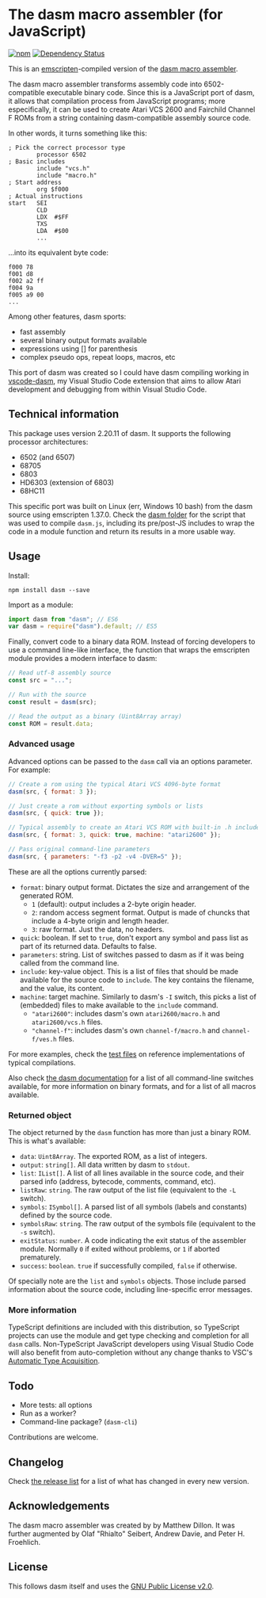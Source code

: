 # The dasm macro assembler (for JavaScript)

[![npm](https://img.shields.io/npm/v/dasm.svg)](https://www.npmjs.com/package/dasm)
[![Dependency Status](https://david-dm.org/zeh/dasmjs.svg)](https://david-dm.org/zeh/dasmjs)

This is an [emscripten](https://github.com/kripken/emscripten)-compiled version of the [dasm macro assembler](http://dasm-dillon.sourceforge.net/).

The dasm macro assembler transforms assembly code into 6502-compatible executable binary code. Since this is a JavaScript port of dasm, it allows that compilation process from JavaScript programs; more especifically, it can be used to create Atari VCS 2600 and Fairchild Channel F ROMs from a string containing dasm-compatible assembly source code.

In other words, it turns something like this:

```assembly
; Pick the correct processor type
        processor 6502
; Basic includes
        include "vcs.h"
        include "macro.h"
; Start address
        org $f000
; Actual instructions
start   SEI
        CLD
        LDX  #$FF
        TXS
        LDA  #$00
        ...
```

...into its equivalent byte code:

```assembly
f000 78
f001 d8
f002 a2 ff
f004 9a
f005 a9 00
...
```

Among other features, dasm sports:

* fast assembly
* several binary output formats available
* expressions using [] for parenthesis
* complex pseudo ops, repeat loops, macros, etc

This port of dasm was created so I could have dasm compiling working in [vscode-dasm](https://github.com/zeh/vscode-dasm), my Visual Studio Code extension that aims to allow Atari development and debugging from within Visual Studio Code.

## Technical information

This package uses version 2.20.11 of dasm. It supports the following processor architectures:

* 6502 (and 6507)
* 68705
* 6803
* HD6303 (extension of 6803)
* 68HC11

This specific port was built on Linux (err, Windows 10 bash) from the dasm source using emscripten 1.37.0. Check the [dasm folder](https://github.com/zeh/dasmjs/tree/master/dasm) for the script that was used to compile `dasm.js`, including its pre/post-JS includes to wrap the code in a module function and return its results in a more usable way.

## Usage

Install:

```shell
npm install dasm --save
```

Import as a module:

```JavaScript
import dasm from "dasm"; // ES6
var dasm = require("dasm").default; // ES5
```

Finally, convert code to a binary data ROM. Instead of forcing developers to use a command line-like interface, the function that wraps the emscripten module provides a modern interface to dasm:

```JavaScript
// Read utf-8 assembly source
const src = "...";

// Run with the source
const result = dasm(src);

// Read the output as a binary (Uint8Array array)
const ROM = result.data;
```

### Advanced usage

Advanced options can be passed to the `dasm` call via an options parameter. For example:

```JavaScript
// Create a rom using the typical Atari VCS 4096-byte format
dasm(src, { format: 3 });

// Just create a rom without exporting symbols or lists
dasm(src, { quick: true });

// Typical assembly to create an Atari VCS ROM with built-in .h includes
dasm(src, { format: 3, quick: true, machine: "atari2600" });

// Pass original command-line parameters
dasm(src, { parameters: "-f3 -p2 -v4 -DVER=5" });
```

These are all the options currently parsed:

* `format`: binary output format. Dictates the size and arrangement of the generated ROM.
  * `1` (default): output includes a 2-byte origin header.
  * `2`: random access segment format. Output is made of chuncks that include a 4-byte origin and length header.
  * `3`: raw format. Just the data, no headers.
* `quick`: boolean. If set to `true`, don't export any symbol and pass list as part of its returned data. Defaults to false.
* `parameters`: string. List of switches passed to dasm as if it was being called from the command line.
* `include`: key-value object. This is a list of files that should be made available for the source code to `include`. The key contains the filename, and the value, its content.
* `machine`: target machine. Similarly to dasm's `-I` switch, this picks a list of (embedded) files to make available to the `include` command.
  * `"atari2600"`: includes dasm's own `atari2600/macro.h` and `atari2600/vcs.h` files.
  * `"channel-f"`: includes dasm's own `channel-f/macro.h` and `channel-f/ves.h` files.

For more examples, check the [test files](test) on reference implementations of typical compilations.

Also check [the dasm documentation](https://github.com/zeh/dasmjs/blob/master/dasm/src/doc/dasm.txt) for a list of all command-line switches available, for more information on binary formats, and for a list of all macros available.

### Returned object

The object returned by the `dasm` function has more than just a binary ROM. This is what's available:

* `data`: `Uint8Array`. The exported ROM, as a list of integers.
* `output`: `string[]`. All data written by dasm to `stdout`.
* `list`: `IList[]`. A list of all lines available in the source code, and their parsed info (address, bytecode, comments, command, etc).
* `listRaw`: `string`. The raw output of the list file (equivalent to the `-L` switch).
* `symbols`: `ISymbol[]`. A parsed list of all symbols (labels and constants) defined by the source code.
* `symbolsRaw`: `string`. The raw output of the symbols file (equivalent to the `-s` switch).
* `exitStatus`: `number`. A code indicating the exit status of the assembler module. Normally `0` if exited without problems, or `1` if aborted prematurely.
* `success`: `boolean`. `true` if successfully compiled, `false` if otherwise.

Of specially note are the `list` and `symbols` objects. Those include parsed information about the source code, including line-specific error messages.

### More information

TypeScript definitions are included with this distribution, so TypeScript projects can use the module and get type checking and completion for all `dasm` calls. Non-TypeScript JavaScript developers using Visual Studio Code will also benefit from auto-completion without any change thanks to VSC's [Automatic Type Acquisition](http://code.visualstudio.com/updates/v1_7#_better-javascript-intellisense).

## Todo

* More tests: all options
* Run as a worker?
* Command-line package? (`dasm-cli`)

Contributions are welcome.

## Changelog

Check [the release list](https://github.com/zeh/dasmjs/releases) for a list of what has changed in every new version.

## Acknowledgements

The dasm macro assembler was created by by Matthew Dillon. It was further augmented by Olaf "Rhialto" Seibert, Andrew Davie, and Peter H. Froehlich.

## License

This follows dasm itself and uses the [GNU Public License v2.0](https://www.gnu.org/licenses/old-licenses/gpl-2.0.en.html).